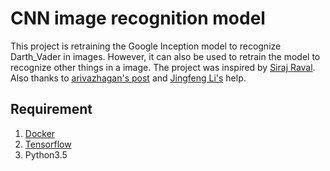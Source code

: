 # CNN image recognition model
This project is retraining the Google Inception model to recognize Darth_Vader in images. However, it can also be used to retrain the model to recognize other things in a image. The project was inspired by [Siraj Raval](https://www.youtube.com/watch?v=QfNvhPx5Px8). Also thanks to [arivazhagan's post](https://gist.github.com/arivazhagan/073a03997464cf64e852141ea756a74c) and [Jingfeng Li's](https://gist.github.com/jingfengli) help.

## Requirement
1. [Docker](https://www.docker.com/)
2. [Tensorflow](https://www.tensorflow.org/)
3. Python3.5
